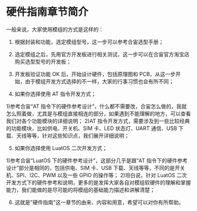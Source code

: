 # 硬件指南章节简介
一般来说，大家使用模组的方式是这样的：

1. 根据封装和功能，选定模组型号，这一步可以参考合宙选型手册；

2. 选定模组之后，先用官方开发板进行相关测试，这一步可以在合宙官方淘宝店购买选型型号的开发板；

3. 开发板验证功能 OK 后，开始设计硬件，包括原理图和 PCB，从这一步开始，由于模组开发方式选择的不一样，大家的行事习惯也会有所不同；

4. 如果你选择使用 AT 指令开发方式；

  1)参考合宙“AT 指令下的硬件参考设计”，什么都不需要改，合宙怎么做的，我就怎么照着做，尤其是与模组直接相连的部分，如果遇到不能理解的地方，可以查看我们对各个功能模块的详细说明；
  2)AT 指令开发方式，需要涉及到一些比较经典的功能模块，比如供电、开关机、SIM 卡、LED 状态灯、UART 通信、USB 下载、天线等等，针对这些知识点，我们展开详细说明；

5. 如果你选择使用 LuatOS 二次开发方式；

  1)参考合宙“LuatOS 下的硬件参考设计”，这部分几乎是跟“AT 指令下的硬件参考设计”部分是相同的，包括供电、SIM 卡、USB 下载、天线等等，不同的是开关机、SPI、I2C、PWM 以及一些 GPIO 的操作等；
  2)坦白说，针对 LuatOS 二次开发方式下的硬件参考和说明，更多的是发挥大家各自对模组软硬件的理解和掌握能力，我们能做的是尽可能的将模组的基础能力描述和讲解清楚；

6. 这就是"硬件指南"这一章节的由来、内容和用意，希望可以对你有所帮助。
